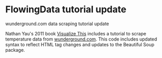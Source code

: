 # FlowingData tutorial update
wunderground.com data scraping tutorial update

Nathan Yau's 2011 book [Visualize This](http://www.amazon.com/Visualize-This-FlowingData-Visualization-Statistics/dp/0470944889) includes a tutorial to scrape temperature data from [wunderground.com](http://www.wunderground.com). This code includes updated syntax to reflect HTML tag changes and updates to the Beautiful Soup package. 
